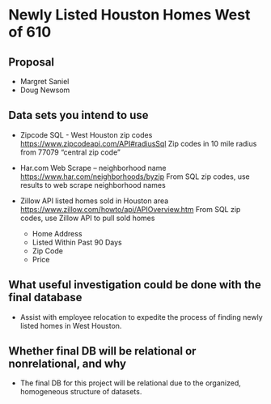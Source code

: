 # Newly Listed Houston Homes West of 610

## Proposal
        
* Margret Saniel 
* Doug Newsom

## Data sets you intend to use

- Zipcode SQL - West Houston zip codes
        https://www.zipcodeapi.com/API#radiusSql
        Zip codes in 10 mile radius from 77079 “central zip code”

- Har.com Web Scrape – neighborhood name 
        https://www.har.com/neighborhoods/byzip
        From SQL zip codes, use results to web scrape neighborhood names

- Zillow API
       listed homes sold in Houston area
       https://www.zillow.com/howto/api/APIOverview.htm
       From SQL zip codes, use Zillow API to pull sold homes
        
     - Home Address
     - Listed Within Past 90 Days
     - Zip Code
     - Price

## What useful investigation could be done with the final database

* Assist with employee relocation to expedite the process of finding newly listed homes in West Houston.


## Whether final DB will be relational or nonrelational, and why

* The final DB for this project will be relational due to the organized, homogeneous structure of datasets. 
